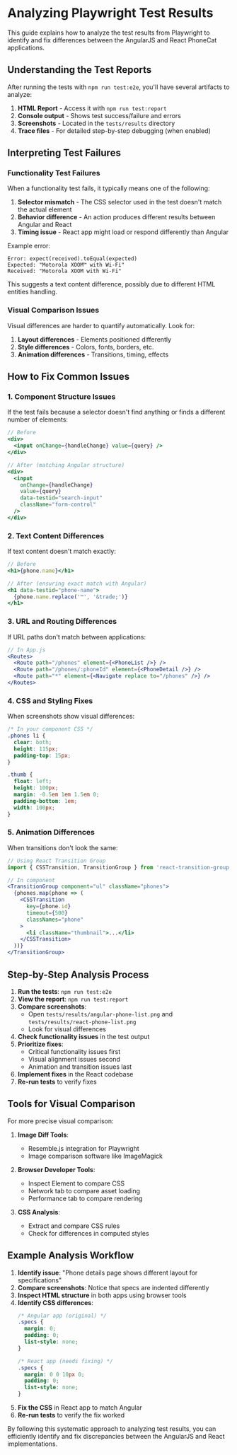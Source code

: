 # Analyzing Playwright Test Results

This guide explains how to analyze the test results from Playwright to identify and fix differences between the AngularJS and React PhoneCat applications.

## Understanding the Test Reports

After running the tests with `npm run test:e2e`, you'll have several artifacts to analyze:

1. **HTML Report** - Access it with `npm run test:report`
2. **Console output** - Shows test success/failure and errors
3. **Screenshots** - Located in the `tests/results` directory
4. **Trace files** - For detailed step-by-step debugging (when enabled)

## Interpreting Test Failures

### Functionality Test Failures

When a functionality test fails, it typically means one of the following:

1. **Selector mismatch** - The CSS selector used in the test doesn't match the actual element
2. **Behavior difference** - An action produces different results between Angular and React
3. **Timing issue** - React app might load or respond differently than Angular

Example error:
```
Error: expect(received).toEqual(expected)
Expected: "Motorola XOOM™ with Wi-Fi"
Received: "Motorola XOOM with Wi-Fi"
```

This suggests a text content difference, possibly due to different HTML entities handling.

### Visual Comparison Issues

Visual differences are harder to quantify automatically. Look for:

1. **Layout differences** - Elements positioned differently
2. **Style differences** - Colors, fonts, borders, etc.
3. **Animation differences** - Transitions, timing, effects

## How to Fix Common Issues

### 1. Component Structure Issues

If the test fails because a selector doesn't find anything or finds a different number of elements:

```jsx
// Before
<div>
  <input onChange={handleChange} value={query} />
</div>

// After (matching Angular structure)
<div>
  <input 
    onChange={handleChange} 
    value={query} 
    data-testid="search-input"
    className="form-control" 
  />
</div>
```

### 2. Text Content Differences

If text content doesn't match exactly:

```jsx
// Before
<h1>{phone.name}</h1>

// After (ensuring exact match with Angular)
<h1 data-testid="phone-name">
  {phone.name.replace('™', '&trade;')}
</h1>
```

### 3. URL and Routing Differences

If URL paths don't match between applications:

```jsx
// In App.js
<Routes>
  <Route path="/phones" element={<PhoneList />} />
  <Route path="/phones/:phoneId" element={<PhoneDetail />} />
  <Route path="*" element={<Navigate replace to="/phones" />} />
</Routes>
```

### 4. CSS and Styling Fixes

When screenshots show visual differences:

```css
/* In your component CSS */
.phones li {
  clear: both;
  height: 115px;
  padding-top: 15px;
}

.thumb {
  float: left;
  height: 100px;
  margin: -0.5em 1em 1.5em 0;
  padding-bottom: 1em;
  width: 100px;
}
```

### 5. Animation Differences

When transitions don't look the same:

```jsx
// Using React Transition Group
import { CSSTransition, TransitionGroup } from 'react-transition-group';

// In component
<TransitionGroup component="ul" className="phones">
  {phones.map(phone => (
    <CSSTransition
      key={phone.id}
      timeout={500}
      classNames="phone"
    >
      <li className="thumbnail">...</li>
    </CSSTransition>
  ))}
</TransitionGroup>
```

## Step-by-Step Analysis Process

1. **Run the tests**: `npm run test:e2e`
2. **View the report**: `npm run test:report`
3. **Compare screenshots**:
   - Open `tests/results/angular-phone-list.png` and `tests/results/react-phone-list.png`
   - Look for visual differences
4. **Check functionality issues** in the test output
5. **Prioritize fixes**:
   - Critical functionality issues first
   - Visual alignment issues second
   - Animation and transition issues last
6. **Implement fixes** in the React codebase
7. **Re-run tests** to verify fixes

## Tools for Visual Comparison

For more precise visual comparison:

1. **Image Diff Tools**: 
   - Resemble.js integration for Playwright
   - Image comparison software like ImageMagick

2. **Browser Developer Tools**:
   - Inspect Element to compare CSS
   - Network tab to compare asset loading
   - Performance tab to compare rendering

3. **CSS Analysis**:
   - Extract and compare CSS rules
   - Check for differences in computed styles

## Example Analysis Workflow

1. **Identify issue**: "Phone details page shows different layout for specifications"
2. **Compare screenshots**: Notice that specs are indented differently
3. **Inspect HTML structure** in both apps using browser tools
4. **Identify CSS differences**:
   ```css
   /* Angular app (original) */
   .specs {
     margin: 0;
     padding: 0;
     list-style: none;
   }
   
   /* React app (needs fixing) */
   .specs {
     margin: 0 0 10px 0;
     padding: 0;
     list-style: none;
   }
   ```
5. **Fix the CSS** in React app to match Angular
6. **Re-run tests** to verify the fix worked

By following this systematic approach to analyzing test results, you can efficiently identify and fix discrepancies between the AngularJS and React implementations.
